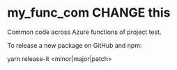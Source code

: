 # my_func_com  CHANGE this

Common code across Azure functions of project test.


To release a new package on GitHub and npm:

yarn release-it <minor|major|patch>
